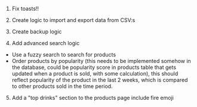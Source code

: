 1. Fix toasts!!

2. Create logic to import and export data from CSV:s

3. Create backup logic

4. Add advanced search logic

- Use a fuzzy search to search for products
- Order products by popularity (this needs to be implemented somehow in the database, could be popularity score in products table that gets updated when a product is sold, with some calculation), this should reflect popularity of the product in the last 2 weeks, which is compared to other products sold in the time period.

5. Add a "top drinks" section to the products page include fire emoji
